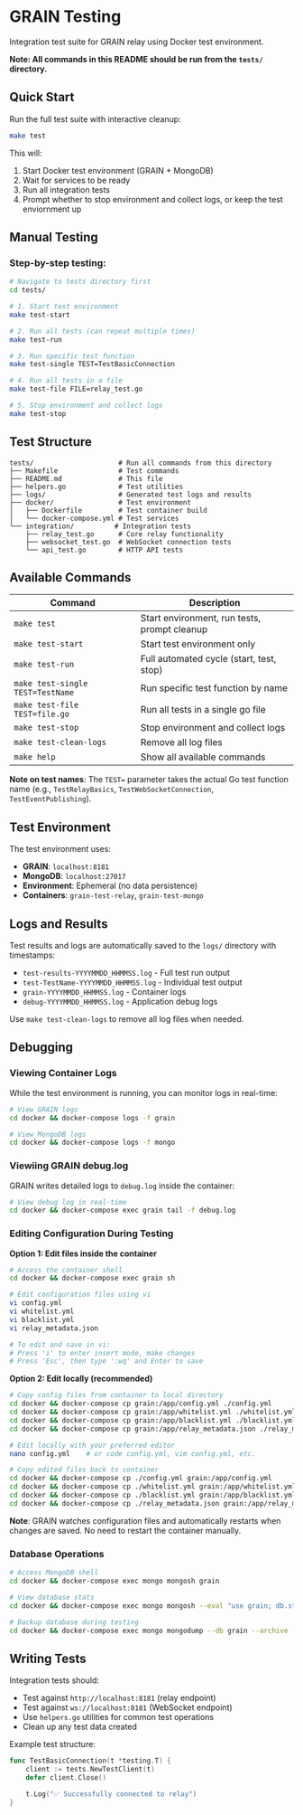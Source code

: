 # GRAIN Testing

Integration test suite for GRAIN relay using Docker test environment.

**Note: All commands in this README should be run from the `tests/` directory.**

## Quick Start

Run the full test suite with interactive cleanup:

```bash
make test
```

This will:

1. Start Docker test environment (GRAIN + MongoDB)
2. Wait for services to be ready
3. Run all integration tests
4. Prompt whether to stop environment and collect logs, or keep the test enviornment up

## Manual Testing

### Step-by-step testing:

```bash
# Navigate to tests directory first
cd tests/

# 1. Start test environment
make test-start

# 2. Run all tests (can repeat multiple times)
make test-run

# 3. Run specific test function
make test-single TEST=TestBasicConnection

# 4. Run all tests in a file
make test-file FILE=relay_test.go

# 5. Stop environment and collect logs
make test-stop
```

## Test Structure

```
tests/                     # Run all commands from this directory
├── Makefile               # Test commands
├── README.md              # This file
├── helpers.go             # Test utilities
├── logs/                  # Generated test logs and results
├── docker/                # Test environment
│   ├── Dockerfile         # Test container build
│   └── docker-compose.yml # Test services
└── integration/          # Integration tests
    ├── relay_test.go      # Core relay functionality
    ├── websocket_test.go  # WebSocket connection tests
    └── api_test.go        # HTTP API tests
```

## Available Commands

| Command                           | Description                                  |
| --------------------------------- | -------------------------------------------- |
| `make test`                       | Start environment, run tests, prompt cleanup |
| `make test-start`                 | Start test environment only                  |
| `make test-run`                   | Full automated cycle (start, test, stop)     |
| `make test-single TEST=TestName`  | Run specific test function by name           |
| `make test-file   TEST=file.go  ` | Run all tests in a single go file            |
| `make test-stop`                  | Stop environment and collect logs            |
| `make test-clean-logs`            | Remove all log files                         |
| `make help`                       | Show all available commands                  |

**Note on test names**: The `TEST=` parameter takes the actual Go test function name (e.g., `TestRelayBasics`, `TestWebSocketConnection`, `TestEventPublishing`).

## Test Environment

The test environment uses:

- **GRAIN**: `localhost:8181`
- **MongoDB**: `localhost:27017`
- **Environment**: Ephemeral (no data persistence)
- **Containers**: `grain-test-relay`, `grain-test-mongo`

## Logs and Results

Test results and logs are automatically saved to the `logs/` directory with timestamps:

- `test-results-YYYYMMDD_HHMMSS.log` - Full test run output
- `test-TestName-YYYYMMDD_HHMMSS.log` - Individual test output
- `grain-YYYYMMDD_HHMMSS.log` - Container logs
- `debug-YYYYMMDD_HHMMSS.log` - Application debug logs

Use `make test-clean-logs` to remove all log files when needed.

## Debugging

### Viewing Container Logs

While the test environment is running, you can monitor logs in real-time:

```bash
# View GRAIN logs
cd docker && docker-compose logs -f grain

# View MongoDB logs
cd docker && docker-compose logs -f mongo
```

### Viewiing GRAIN debug.log

GRAIN writes detailed logs to `debug.log` inside the container:

```bash
# View debug log in real-time
cd docker && docker-compose exec grain tail -f debug.log
```

### Editing Configuration During Testing

**Option 1: Edit files inside the container**

```bash
# Access the container shell
cd docker && docker-compose exec grain sh

# Edit configuration files using vi
vi config.yml
vi whitelist.yml
vi blacklist.yml
vi relay_metadata.json

# To edit and save in vi:
# Press 'i' to enter insert mode, make changes
# Press 'Esc', then type ':wq' and Enter to save
```

**Option 2: Edit locally (recommended)**

```bash
# Copy config files from container to local directory
cd docker && docker-compose cp grain:/app/config.yml ./config.yml
cd docker && docker-compose cp grain:/app/whitelist.yml ./whitelist.yml
cd docker && docker-compose cp grain:/app/blacklist.yml ./blacklist.yml
cd docker && docker-compose cp grain:/app/relay_metadata.json ./relay_metadata.json

# Edit locally with your preferred editor
nano config.yml    # or code config.yml, vim config.yml, etc.

# Copy edited files back to container
cd docker && docker-compose cp ./config.yml grain:/app/config.yml
cd docker && docker-compose cp ./whitelist.yml grain:/app/whitelist.yml
cd docker && docker-compose cp ./blacklist.yml grain:/app/blacklist.yml
cd docker && docker-compose cp ./relay_metadata.json grain:/app/relay_metadata.json
```

**Note**: GRAIN watches configuration files and automatically restarts when changes are saved. No need to restart the container manually.

### Database Operations

```bash
# Access MongoDB shell
cd docker && docker-compose exec mongo mongosh grain

# View database stats
cd docker && docker-compose exec mongo mongosh --eval "use grain; db.stats()"

# Backup database during testing
cd docker && docker-compose exec mongo mongodump --db grain --archive | gzip > "../logs/test-backup-$(date +%Y%m%d_%H%M%S).gz"
```

## Writing Tests

Integration tests should:

- Test against `http://localhost:8181` (relay endpoint)
- Test against `ws://localhost:8181` (WebSocket endpoint)
- Use `helpers.go` utilities for common test operations
- Clean up any test data created

Example test structure:

```go
func TestBasicConnection(t *testing.T) {
	client := tests.NewTestClient(t)
	defer client.Close()

	t.Log("✅ Successfully connected to relay")
}
```
